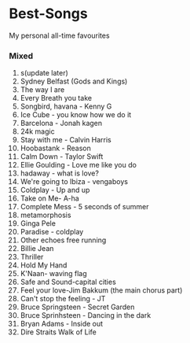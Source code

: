 # Best-Songs
My personal all-time favourites


### Mixed
1. s(update later)
2. Sydney Belfast (Gods and Kings)
3. The way I are
4. Every Breath you take
5. Songbird, havana - Kenny G
6. Ice Cube - you know how we do it
7. Barcelona - Jonah kagen
8. 24k magic
9. Stay with me - Calvin Harris
10. Hoobastank - Reason
11. Calm Down - Taylor Swift
12. Ellie Goulding - Love me like you do
13. hadaway - what is love?
14. We're going to Ibiza - vengaboys
15. Coldplay - Up and up
16. Take on Me- A-ha
17. Complete Mess - 5 seconds of summer
18. metamorphosis
19. Ginga Pele
20. Paradise - coldplay
21. Other echoes free running
22. Billie Jean
23. Thriller
24. Hold My Hand
25. K'Naan- waving flag
26. Safe and Sound-capital cities
27. Feel your love-Jim Bakkum (the main chorus part)
28. Can't stop the feeling - JT
29. Bruce Springsteen - Secret Garden
30. Bruce Sprinhsteen - Dancing in the dark
31. Bryan Adams - Inside out
32. Dire Straits Walk of Life

